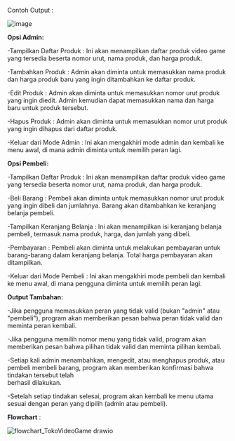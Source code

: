 Contoh Output : 

![image](https://github.com/lintangbhskr/Postest_2/assets/143193920/65769eae-341f-4b64-b429-eb3e775309fc)


**Opsi Admin:**

-Tampilkan Daftar Produk :
Ini akan menampilkan daftar produk video game yang tersedia beserta nomor urut, nama produk, dan harga produk.

-Tambahkan Produk :
Admin akan diminta untuk memasukkan nama produk dan harga produk baru yang ingin ditambahkan ke daftar produk.

-Edit Produk :
Admin akan diminta untuk memasukkan nomor urut produk yang ingin diedit.
Admin kemudian dapat memasukkan nama dan harga baru untuk produk tersebut.

-Hapus Produk :
Admin akan diminta untuk memasukkan nomor urut produk yang ingin dihapus dari daftar produk.

-Keluar dari Mode Admin :
Ini akan mengakhiri mode admin dan kembali ke menu awal, di mana admin diminta untuk memilih peran lagi.

**Opsi Pembeli:**

-Tampilkan Daftar Produk :
Ini akan menampilkan daftar produk video game yang tersedia beserta nomor urut, nama produk, dan harga produk.

-Beli Barang :
Pembeli akan diminta untuk memasukkan nomor urut produk yang ingin dibeli dan jumlahnya.
Barang akan ditambahkan ke keranjang belanja pembeli.

-Tampilkan Keranjang Belanja :
Ini akan menampilkan isi keranjang belanja pembeli, termasuk nama produk, harga, dan jumlah yang dibeli.

-Pembayaran :
Pembeli akan diminta untuk melakukan pembayaran untuk barang-barang dalam keranjang belanja.
Total harga pembayaran akan ditampilkan.

-Keluar dari Mode Pembeli :
Ini akan mengakhiri mode pembeli dan kembali ke menu awal, di mana pengguna diminta untuk memilih peran lagi.

**Output Tambahan:**

-Jika pengguna memasukkan peran yang tidak valid (bukan "admin" atau "pembeli"), program akan memberikan pesan bahwa peran tidak valid dan meminta peran kembali.

-Jika pengguna memilih nomor menu yang tidak valid, program akan memberikan pesan bahwa pilihan tidak valid dan meminta pilihan kembali.

-Setiap kali admin menambahkan, mengedit, atau menghapus produk, atau pembeli membeli barang, program akan memberikan konfirmasi bahwa tindakan tersebut telah   
 berhasil dilakukan.
 
-Setelah setiap tindakan selesai, program akan kembali ke menu utama sesuai dengan peran yang dipilih (admin atau pembeli).


**Flowchart** :

![flowchart_TokoVideoGame drawio](https://github.com/lintangbhskr/Postest_2/assets/143193920/66fc9443-608d-4d47-8acd-d5f5c55ddf23)

